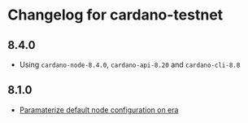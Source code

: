 # Changelog for cardano-testnet

## 8.4.0

* Using `cardano-node-8.4.0`, `cardano-api-8.20` and `cardano-cli-8.8`

## 8.1.0

- [Paramaterize default node configuration on era](https://github.com/input-output-hk/cardano-node/pull/5211)
